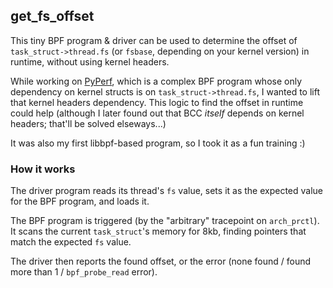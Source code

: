 ## get_fs_offset

This tiny BPF program & driver can be used to determine the offset of `task_struct->thread.fs` (or `fsbase`, depending on your kernel version) in runtime, without using kernel headers.

While working on [PyPerf](https://github.com/Granulate/bcc), which is a complex BPF program whose only dependency on kernel structs is on `task_struct->thread.fs`, I wanted to lift that kernel headers dependency. This logic to find the offset in runtime could help (although I later found out that BCC *itself* depends on kernel headers; that'll be solved elseways...)

It was also my first libbpf-based program, so I took it as a fun training :)

### How it works

The driver program reads its thread's `fs` value, sets it as the expected value for the BPF program, and loads it.

The BPF program is triggered (by the "arbitrary" tracepoint on `arch_prctl`). It scans the current `task_struct`'s memory for 8kb, finding pointers that match the expected `fs` value.

The driver then reports the found offset, or the error (none found / found more than 1 / `bpf_probe_read` error).
